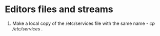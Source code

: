 # Editors files and streams
1.	Make a local copy of the /etc/services file with the same name - *cp /etc/services .*

